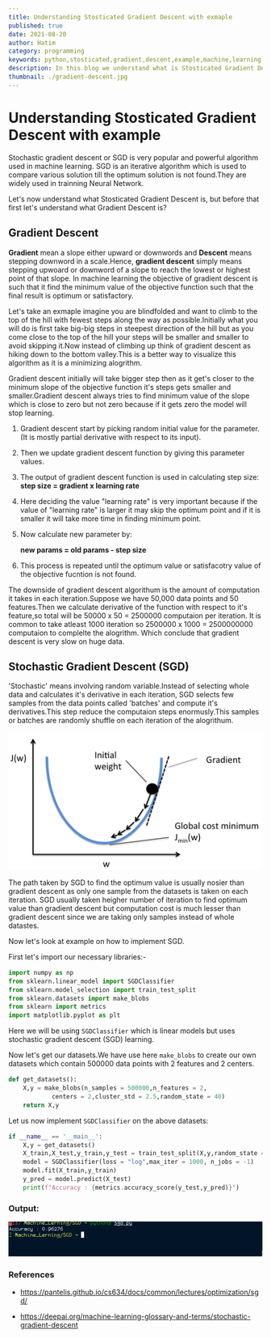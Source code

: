 ```yaml
---
title: Understanding Stosticated Gradient Descent with exmaple
published: true
date: 2021-08-20
author: Hatim
category: programming
keywords: python,stosticated,gradient,descent,example,machine,learning,code,algorithm,pytorch,slope,parameter,step,steps,rate,random,variable,dataset,SGD,classifier,accuracy,curve
description: In this blog we understand what is Stosticated Gradient Descent? with example using PyTorch
thumbnail: ./gradient-descent.jpg
---
```


# Understanding Stosticated Gradient Descent with example

Stochastic gradient descent or SGD is very popular and powerful algorithm used in machine learning. SGD is an iterative algorithm which is used to compare various solution till the optimum solution is not found.They are widely used in trainning Neural Network.

Let's now understand what Stosticated Gradient Descent is, but before that first let's understand what Gradient Descent is?

## Gradient Descent

**Gradient** mean a slope either upward or downwords and **Descent** means stepping downword in a scale.Hence, **gradient descent** simply means stepping upwoard or downword of a slope to reach the lowest or highest point of that slope. In machine learning the objective of gradient descent is such that it find the minimum value of the objective function such that the final result is optimum or satisfactory.

Let's take an exmaple imagine you are blindfolded and want to climb to the top of the hill with fewest steps along the way as possible.Initially what you will do is first take big-big steps in steepest direction of the hill but as you come close to the top of the hill your steps will be smaller and smaller to avoid skipping it.Now instead of climbing up think of gradient descent as hiking down to the bottom valley.This is a better way to visualize this algorithm as it is a minimizing alogrithm.

Gradient descent initially will take bigger step then as it get's closer to the minimum slope of the objective function it's steps gets smaller and smaller.Gradient descent always tries to find minimum value of the slope which is close to zero but not zero because if it gets zero the model will stop learning.

1. Gradient descent start by picking random initial value for the parameter.(It is mostly partial derivative with respect to its input).

2. Then we update gradient descent function by giving this parameter values.
3. The output of gradient descent function is used in calculating step size:
   **step size = gradient x learning rate**

4. Here deciding the value "learning rate" is very important because if the value of "learning rate" is larger it may skip the optimum point and if it is smaller it will take more time in finding minimum point.

5. Now calculate new parameter by:

   **new params = old params - step size**

6. This process is repeated until the optimum value or satisfacotry value of the objective fucntion is not found.

The downside of gradient descent algorithum is the amount of computation it takes in each iteration.Suppose we have 50,000 data points and 50 features.Then we calculate derivative of the function with respect to it's feature,so total will be 50000 x 50 = 2500000 computaion per iteration. It is common to take atleast 1000 iteration so 2500000 x 1000 = 2500000000 computaion to complelte the alogrithm. Which conclude that gradient descent is very slow on huge data.

## Stochastic Gradient Descent (SGD)

'Stochastic' means involving random variable.Instead of selecting whole data and calculates it's derivative in each iteration, SGD selects few samples from the data points called 'batches' and compute it's derivatives.This step reduce the computaion steps enormusly.This samples or batches are randomly shuffle on each iteration of the alogrithum.

![SGD](./sgd.webp)

The path taken by SGD to find the optimum value is usually nosier than gradient descent as only one sample from the datasets is taken on each iteration. SGD usually taken heigher number of iteration to find optimum value than gradient descent but computation cost is much lesser than gradient descent since we are taking only samples instead of whole datastes.

Now let's look at example on how to implement SGD.

First let's import our necessary libraries:-

```python
import numpy as np
from sklearn.linear_model import SGDClassifier
from sklearn.model_selection import train_test_split
from sklearn.datasets import make_blobs
from sklearn import metrics
import matplotlib.pyplot as plt
```

Here we will be using `SGDClassifier` which is linear models but uses stochastic gradient descent (SGD) learning.

Now let's get our datasets.We have use here `make_blobs` to create our own datasets which contain 500000 data points with 2 features and 2 centers.

```python
def get_datasets():
    X,y = make_blobs(n_samples = 500000,n_features = 2,
            centers = 2,cluster_std = 2.5,random_state = 40)
    return X,y
```

Let us now implement `SGDClassifier` on the above datasets:

```python
if __name__ == '__main__':
    X,y = get_datasets()
    X_train,X_test,y_train,y_test = train_test_split(X,y,random_state = 40)
    model = SGDClassifier(loss = "log",max_iter = 1000, n_jobs = -1)
    model.fit(X_train,y_train)
    y_pred = model.predict(X_test)
    print(f"Accuracy : {metrics.accuracy_score(y_test,y_pred)}")

```

### Output:

![Output](./output.webp)

### References

- <https://pantelis.github.io/cs634/docs/common/lectures/optimization/sgd/>

- <https://deepai.org/machine-learning-glossary-and-terms/stochastic-gradient-descent>
